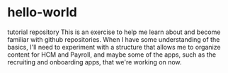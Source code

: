 # hello-world
tutorial repository
This is an exercise to help me learn about and become familiar with github repositories. When I have some understanding of the basics, I'll need to experiment with a structure that allows me to organize content for HCM and Payroll, and maybe some of the apps, such as the recruiting and onboarding apps, that we're working on now. 
